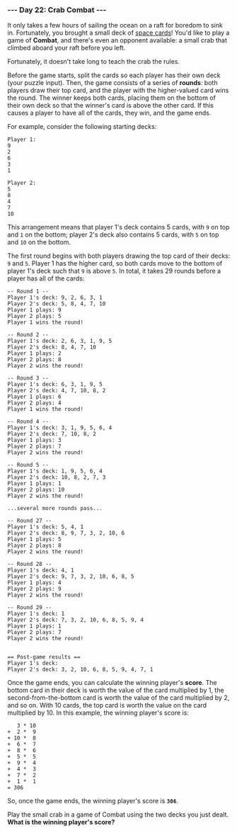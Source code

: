 ### --- Day 22: Crab Combat ---

It only takes a few hours of sailing the ocean on a raft for boredom to
sink in. Fortunately, you brought a small deck of [space cards](https://adventofcode.com/2019/day/22)! You'd like
to play a game of **Combat**, and there's even an opponent available: a small
crab that climbed aboard your raft before you left.

Fortunately, it doesn't take long to teach the crab the rules.

Before the game starts, split the cards so each player has their own deck
(your puzzle input). Then, the game consists of a series of **rounds**: both
players draw their top card, and the player with the higher-valued card
wins the round. The winner keeps both cards, placing them on the bottom of
their own deck so that the winner's card is above the other card. If this
causes a player to have all of the cards, they win, and the game ends.

For example, consider the following starting decks:
```
Player 1:
9
2
6
3
1

Player 2:
5
8
4
7
10
```
This arrangement means that player 1's deck contains 5 cards, with `9` on top
and `1` on the bottom; player 2's deck also contains 5 cards, with `5` on top
and `10` on the bottom.

The first round begins with both players drawing the top card of their
decks: `9` and `5`. Player 1 has the higher card, so both cards move to the
bottom of player 1's deck such that `9` is above `5`. In total, it takes 29
rounds before a player has all of the cards:
```
-- Round 1 --
Player 1's deck: 9, 2, 6, 3, 1
Player 2's deck: 5, 8, 4, 7, 10
Player 1 plays: 9
Player 2 plays: 5
Player 1 wins the round!

-- Round 2 --
Player 1's deck: 2, 6, 3, 1, 9, 5
Player 2's deck: 8, 4, 7, 10
Player 1 plays: 2
Player 2 plays: 8
Player 2 wins the round!

-- Round 3 --
Player 1's deck: 6, 3, 1, 9, 5
Player 2's deck: 4, 7, 10, 8, 2
Player 1 plays: 6
Player 2 plays: 4
Player 1 wins the round!

-- Round 4 --
Player 1's deck: 3, 1, 9, 5, 6, 4
Player 2's deck: 7, 10, 8, 2
Player 1 plays: 3
Player 2 plays: 7
Player 2 wins the round!

-- Round 5 --
Player 1's deck: 1, 9, 5, 6, 4
Player 2's deck: 10, 8, 2, 7, 3
Player 1 plays: 1
Player 2 plays: 10
Player 2 wins the round!

...several more rounds pass...

-- Round 27 --
Player 1's deck: 5, 4, 1
Player 2's deck: 8, 9, 7, 3, 2, 10, 6
Player 1 plays: 5
Player 2 plays: 8
Player 2 wins the round!

-- Round 28 --
Player 1's deck: 4, 1
Player 2's deck: 9, 7, 3, 2, 10, 6, 8, 5
Player 1 plays: 4
Player 2 plays: 9
Player 2 wins the round!

-- Round 29 --
Player 1's deck: 1
Player 2's deck: 7, 3, 2, 10, 6, 8, 5, 9, 4
Player 1 plays: 1
Player 2 plays: 7
Player 2 wins the round!


== Post-game results ==
Player 1's deck: 
Player 2's deck: 3, 2, 10, 6, 8, 5, 9, 4, 7, 1
```
Once the game ends, you can calculate the winning player's **score**. The
bottom card in their deck is worth the value of the card multiplied by 1,
the second-from-the-bottom card is worth the value of the card multiplied
by 2, and so on. With 10 cards, the top card is worth the value on the card
multiplied by 10. In this example, the winning player's score is:
```
   3 * 10
+  2 *  9
+ 10 *  8
+  6 *  7
+  8 *  6
+  5 *  5
+  9 *  4
+  4 *  3
+  7 *  2
+  1 *  1
= 306
```
So, once the game ends, the winning player's score is **`306`**.

Play the small crab in a game of Combat using the two decks you just dealt.
**What is the winning player's score?**
